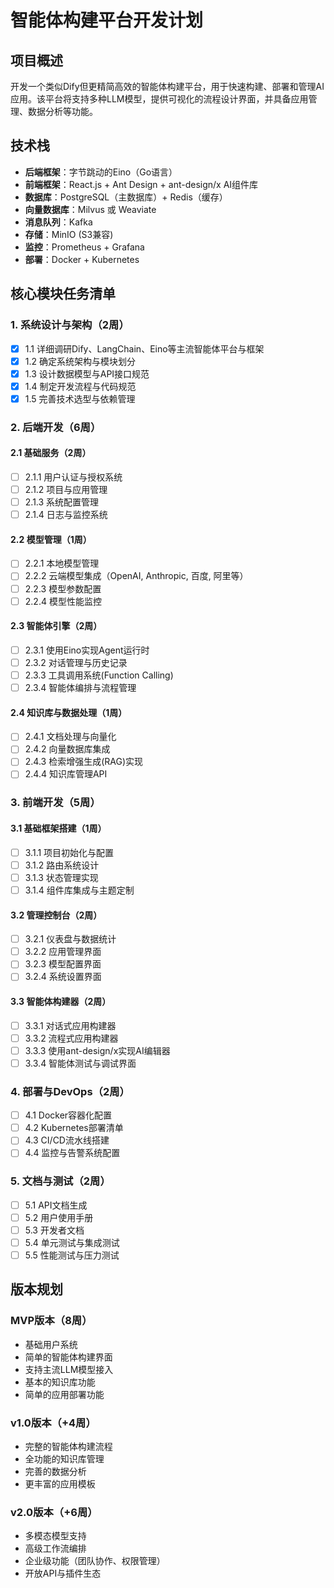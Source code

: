 # 智能体构建平台开发计划

## 项目概述
开发一个类似Dify但更精简高效的智能体构建平台，用于快速构建、部署和管理AI应用。该平台将支持多种LLM模型，提供可视化的流程设计界面，并具备应用管理、数据分析等功能。

## 技术栈
- **后端框架**：字节跳动的Eino（Go语言）
- **前端框架**：React.js + Ant Design + ant-design/x AI组件库
- **数据库**：PostgreSQL（主数据库）+ Redis（缓存）
- **向量数据库**：Milvus 或 Weaviate
- **消息队列**：Kafka
- **存储**：MinIO (S3兼容)
- **监控**：Prometheus + Grafana
- **部署**：Docker + Kubernetes

## 核心模块任务清单

### 1. 系统设计与架构（2周）
- [x] 1.1 详细调研Dify、LangChain、Eino等主流智能体平台与框架
- [x] 1.2 确定系统架构与模块划分
- [x] 1.3 设计数据模型与API接口规范
- [x] 1.4 制定开发流程与代码规范
- [x] 1.5 完善技术选型与依赖管理

### 2. 后端开发（6周）

#### 2.1 基础服务（2周）
- [ ] 2.1.1 用户认证与授权系统
- [ ] 2.1.2 项目与应用管理
- [ ] 2.1.3 系统配置管理
- [ ] 2.1.4 日志与监控系统

#### 2.2 模型管理（1周）
- [ ] 2.2.1 本地模型管理
- [ ] 2.2.2 云端模型集成（OpenAI, Anthropic, 百度, 阿里等）
- [ ] 2.2.3 模型参数配置
- [ ] 2.2.4 模型性能监控

#### 2.3 智能体引擎（2周）
- [ ] 2.3.1 使用Eino实现Agent运行时
- [ ] 2.3.2 对话管理与历史记录
- [ ] 2.3.3 工具调用系统(Function Calling)
- [ ] 2.3.4 智能体编排与流程管理

#### 2.4 知识库与数据处理（1周）
- [ ] 2.4.1 文档处理与向量化
- [ ] 2.4.2 向量数据库集成
- [ ] 2.4.3 检索增强生成(RAG)实现
- [ ] 2.4.4 知识库管理API

### 3. 前端开发（5周）

#### 3.1 基础框架搭建（1周）
- [ ] 3.1.1 项目初始化与配置
- [ ] 3.1.2 路由系统设计
- [ ] 3.1.3 状态管理实现
- [ ] 3.1.4 组件库集成与主题定制

#### 3.2 管理控制台（2周）
- [ ] 3.2.1 仪表盘与数据统计
- [ ] 3.2.2 应用管理界面
- [ ] 3.2.3 模型配置界面
- [ ] 3.2.4 系统设置界面

#### 3.3 智能体构建器（2周）
- [ ] 3.3.1 对话式应用构建器
- [ ] 3.3.2 流程式应用构建器
- [ ] 3.3.3 使用ant-design/x实现AI编辑器
- [ ] 3.3.4 智能体测试与调试界面

### 4. 部署与DevOps（2周）
- [ ] 4.1 Docker容器化配置
- [ ] 4.2 Kubernetes部署清单
- [ ] 4.3 CI/CD流水线搭建
- [ ] 4.4 监控与告警系统配置

### 5. 文档与测试（2周）
- [ ] 5.1 API文档生成
- [ ] 5.2 用户使用手册
- [ ] 5.3 开发者文档
- [ ] 5.4 单元测试与集成测试
- [ ] 5.5 性能测试与压力测试

## 版本规划

### MVP版本（8周）
- 基础用户系统
- 简单的智能体构建界面
- 支持主流LLM模型接入
- 基本的知识库功能
- 简单的应用部署功能

### v1.0版本（+4周）
- 完整的智能体构建流程
- 全功能的知识库管理
- 完善的数据分析
- 更丰富的应用模板

### v2.0版本（+6周）
- 多模态模型支持
- 高级工作流编排
- 企业级功能（团队协作、权限管理）
- 开放API与插件生态 